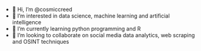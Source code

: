 - 👋 Hi, I’m @cosmiccreed
- 👀 I’m interested in data science, machine learning and artificial intelligence
- 🌱 I’m currently learning python programming and R
- 💞️ I’m looking to collaborate on social media data analytics, web scraping and OSINT techniques


<!---
cosmiccreed/cosmiccreed is a ✨ special ✨ repository because its `README.md` (this file) appears on your GitHub profile.
You can click the Preview link to take a look at your changes.
--->
